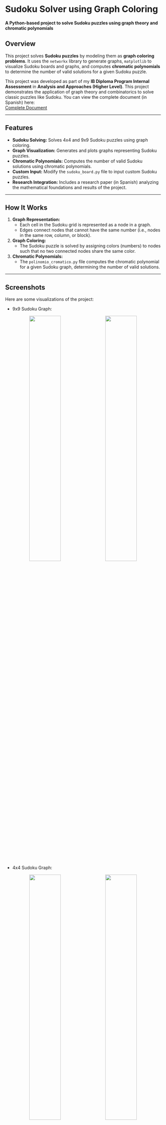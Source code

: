 # **Sudoku Solver using Graph Coloring**  
**A Python-based project to solve Sudoku puzzles using graph theory and chromatic polynomials**  

## **Overview**  
This project solves **Sudoku puzzles** by modeling them as **graph coloring problems**. It uses the `networkx` library to generate graphs, `matplotlib` to visualize Sudoku boards and graphs, and computes **chromatic polynomials** to determine the number of valid solutions for a given Sudoku puzzle.  

This project was developed as part of my **IB Diploma Program Internal Assessment** in **Analysis and Approaches (Higher Level)**. This project demonstrates the application of graph theory and combinatorics to solve classic puzzles like Sudoku. You can view the complete document (in Spanish) here:  
[Complete Document](https://github.com/user-attachments/files/18630026/TI_AnalisisyEnfoques_NS_Mayo23.pdf)

---

## **Features**  
- **Sudoku Solving:** Solves 4x4 and 9x9 Sudoku puzzles using graph coloring.  
- **Graph Visualization:** Generates and plots graphs representing Sudoku puzzles.  
- **Chromatic Polynomials:** Computes the number of valid Sudoku solutions using chromatic polynomials.  
- **Custom Input:** Modify the `sudoku_board.py` file to input custom Sudoku puzzles.  
- **Research Integration:** Includes a research paper (in Spanish) analyzing the mathematical foundations and results of the project.  

---

## **How It Works**  
1. **Graph Representation:**  
   - Each cell in the Sudoku grid is represented as a node in a graph.  
   - Edges connect nodes that cannot have the same number (i.e., nodes in the same row, column, or block).  
2. **Graph Coloring:**  
   - The Sudoku puzzle is solved by assigning colors (numbers) to nodes such that no two connected nodes share the same color.  
3. **Chromatic Polynomials:**  
   - The `polinomio_cromatico.py` file computes the chromatic polynomial for a given Sudoku graph, determining the number of valid solutions.  

---

## **Screenshots**  
Here are some visualizations of the project:  

- 9x9 Sudoku Graph:
<p align="center">
  <img src="https://github.com/user-attachments/assets/22dbf25a-9817-41eb-8b3a-1404687a610f" width="45%">&nbsp;&nbsp;&nbsp;&nbsp;
  <img src="https://github.com/user-attachments/assets/90be764d-bc96-4cb9-bf9b-2241ae42f9ab" width="45%">
</p>

- 4x4 Sudoku Graph:
<p align="center">
  <img src="https://github.com/user-attachments/assets/fb099c81-52e9-4954-8739-4c8fdfd0b95b" width="45%">&nbsp;&nbsp;&nbsp;&nbsp;
  <img src="https://github.com/user-attachments/assets/186d16fd-d37e-48bd-ad95-51368193fa53" width="45%">
</p>


---

## **Technologies Used**  
- **Programming Language:** Python  
- **Libraries:**  
  - `networkx` for graph generation and manipulation.  
  - `matplotlib` for plotting Sudoku boards and graphs.  
  - `numpy` for numerical computations.  

---

## **Installation**  
To run this project locally, follow these steps:  
1. Clone the repository:  
   ```bash  
   git clone https://github.com/mqz05/Sudoku-Solver-Graph-Coloring.git
   ```
2. Navigate to the project directory:
   ```bash  
   cd Sudoku-Solver-Graph-Coloring  
   ```
3. Install the required libraries:
   ``` bash
   pip install networkx matplotlib numpy
   ```
4. Modify the sudoku_board.py file to input your Sudoku puzzle.
5. Run the solver:
   ```bash
   python main.py
   ```
6. To compute chromatic polynomials, set up the input sudoku in the file and run:
   ``` bash
   python polinomio_cromatico.py
   ```

---

## **Credits**  
- Developed by Muqi Zhang
- Inspired by the blog post: [Sudoku Solver using Graph Coloring](https://medium.com/code-science/sudoku-solver-graph-coloring-8f1b4df47072)  

